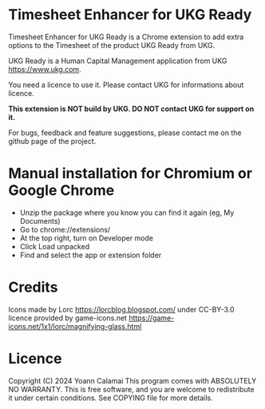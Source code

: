 # Timesheet Enhancer for UKG Ready
Timesheet Enhancer for UKG Ready is a Chrome extension to add extra options to the Timesheet of the product UKG Ready from UKG.

UKG Ready is a Human Capital Management application from UKG https://www.ukg.com. 


You need a licence to use it. Please contact UKG for informations about licence.

**This extension is NOT build by UKG. DO NOT contact UKG for support on it.**


For bugs, feedback and feature suggestions, please contact me on the github page of the project.

# Manual installation for Chromium or Google Chrome
 - Unzip the package where you know you can find it again (eg, My Documents)
 - Go to chrome://extensions/
 - At the top right, turn on Developer mode
 - Click Load unpacked
 - Find and select the app or extension folder

# Credits
Icons made by Lorc <https://lorcblog.blogspot.com/> under CC-BY-3.0 licence provided by game-icons.net <https://game-icons.net/1x1/lorc/magnifying-glass.html>

# Licence
Copyright (C) 2024 Yoann Calamai
This program comes with ABSOLUTELY NO WARRANTY. This is free software, and you are welcome to redistribute it under certain conditions. See COPYING file for more details.